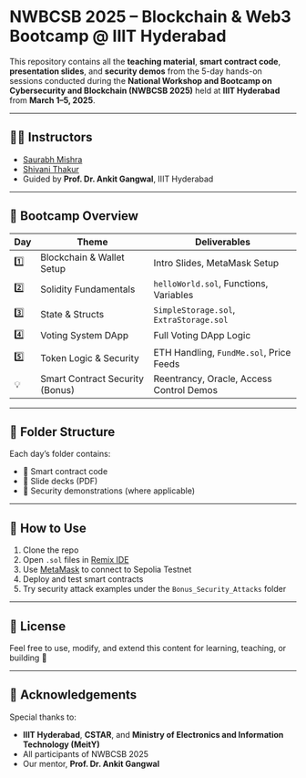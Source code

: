 # NWBCSB 2025 – Blockchain & Web3 Bootcamp @ IIIT Hyderabad

This repository contains all the **teaching material**, **smart contract code**, **presentation slides**, and **security demos** from the 5-day hands-on sessions conducted during the **National Workshop and Bootcamp on Cybersecurity and Blockchain (NWBCSB 2025)** held at **IIIT Hyderabad** from **March 1–5, 2025**.

---

## 👩‍🏫 Instructors
- [Saurabh Mishra](https://www.linkedin.com/in/saurabhmishra55/)
- [Shivani Thakur](https://www.linkedin.com/in/shivanithakur15/) 
- Guided by **Prof. Dr. Ankit Gangwal**, IIIT Hyderabad

---

## 📅 Bootcamp Overview

| Day | Theme | Deliverables |
|-----|---------------------------|-------------|
| 1️⃣  | Blockchain & Wallet Setup         | Intro Slides, MetaMask Setup |
| 2️⃣  | Solidity Fundamentals             | `helloWorld.sol`, Functions, Variables |
| 3️⃣  | State & Structs                   | `SimpleStorage.sol`, `ExtraStorage.sol` |
| 4️⃣  | Voting System DApp                | Full Voting DApp Logic |
| 5️⃣  | Token Logic & Security            | ETH Handling, `FundMe.sol`, Price Feeds |
| 💡  | Smart Contract Security (Bonus)    | Reentrancy, Oracle, Access Control Demos |

---

## 📂 Folder Structure

Each day’s folder contains:
- 🔹 Smart contract code
- 🔹 Slide decks (PDF)
- 🔹 Security demonstrations (where applicable)

---

## 💾 How to Use

1. Clone the repo
2. Open `.sol` files in [Remix IDE](https://remix.ethereum.org/)
3. Use [MetaMask](https://metamask.io/) to connect to Sepolia Testnet
4. Deploy and test smart contracts
5. Try security attack examples under the `Bonus_Security_Attacks` folder

---

## 📢 License

Feel free to use, modify, and extend this content for learning, teaching, or building 🚀

---

## 🙌 Acknowledgements

Special thanks to:
- **IIIT Hyderabad**, **CSTAR**, and **Ministry of Electronics and Information Technology (MeitY)**
- All participants of NWBCSB 2025
- Our mentor, **Prof. Dr. Ankit Gangwal**

